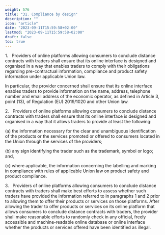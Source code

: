 ```yaml
---
weight: 576
title: "31. Compliance by design"
description: ""
icon: "article"
date: "2023-09-11T15:59:58+02:00"
lastmod: "2023-09-11T15:59:58+02:00"
draft: false
toc: true
---
```


1.   Providers of online platforms allowing consumers to conclude distance contracts with traders shall ensure that its online interface is designed and organised in a way that enables traders to comply with their obligations regarding pre-contractual information, compliance and product safety information under applicable Union law.

In particular, the provider concerned shall ensure that its online interface enables traders to provide information on the name, address, telephone number and email address of the economic operator, as defined in Article 3, point (13), of Regulation (EU) 2019/1020 and other Union law.

2.   Providers of online platforms allowing consumers to conclude distance contracts with traders shall ensure that its online interface is designed and organised in a way that it allows traders to provide at least the following:

(a) the information necessary for the clear and unambiguous identification of the products or the services promoted or offered to consumers located in the Union through the services of the providers;

(b) any sign identifying the trader such as the trademark, symbol or logo; and,

(c) where applicable, the information concerning the labelling and marking in compliance with rules of applicable Union law on product safety and product compliance.

3.   Providers of online platforms allowing consumers to conclude distance contracts with traders shall make best efforts to assess whether such traders have provided the information referred to in paragraphs 1 and 2 prior to allowing them to offer their products or services on those platforms. After allowing the trader to offer products or services on its online platform that allows consumers to conclude distance contracts with traders, the provider shall make reasonable efforts to randomly check in any official, freely accessible and machine-readable online database or online interface whether the products or services offered have been identified as illegal.